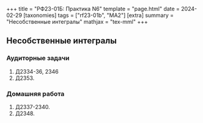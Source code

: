 +++
title = "РФ23-01Б: Практика N6"
template = "page.html"
date = 2024-02-29
[taxonomies]
tags = ["rf23-01b", "MA2"]
[extra]
summary = "Несобственные интегралы"
mathjax = "tex-mml"
+++

<!-- more -->
## Несобственные интегралы

### Аудиторные задачи

1. Д2334-36, 2346
2. Д2353.

### Домашняя работа

1. Д2337-2340.
2. Д2348.
